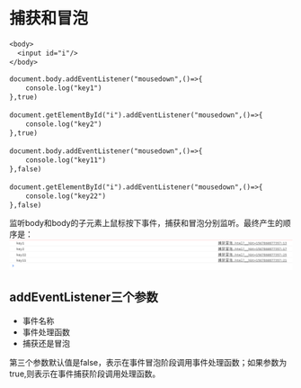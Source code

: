 # 捕获和冒泡
```
<body>
  <input id="i"/>
</body>
```
```
document.body.addEventListener("mousedown",()=>{
    console.log("key1")
},true)

document.getElementById("i").addEventListener("mousedown",()=>{
    console.log("key2")
},true)

document.body.addEventListener("mousedown",()=>{
    console.log("key11")
},false)

document.getElementById("i").addEventListener("mousedown",()=>{
    console.log("key22")
},false)
```
监听body和body的子元素上鼠标按下事件，捕获和冒泡分别监听。最终产生的顺序是：  
![](img/结果.png)  
## addEventListener三个参数
- 事件名称
- 事件处理函数
- 捕获还是冒泡

第三个参数默认值是false，表示在事件冒泡阶段调用事件处理函数；如果参数为true,则表示在事件捕获阶段调用处理函数。